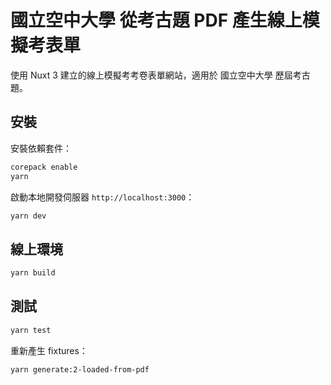 # 國立空中大學 從考古題 PDF 產生線上模擬考表單

使用 Nuxt 3 建立的線上模擬考考卷表單網站，適用於 國立空中大學 歷屆考古題。

## 安裝

安裝依賴套件：

```bash
corepack enable
yarn
```

啟動本地開發伺服器 `http://localhost:3000`：

```bash
yarn dev
```

## 線上環境

```bash
yarn build
```

## 測試

```bash
yarn test
```

重新產生 fixtures：

```bash
yarn generate:2-loaded-from-pdf
```
